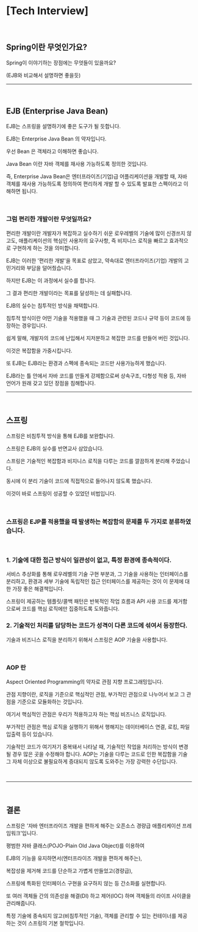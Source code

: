 # [Tech Interview]
</br>

## Spring이란 무엇인가요?

Spring이 이야기하는 장점에는 무엇들이 있을까요?

(EJB와 비교해서 설명하면 좋을듯)

---
</br>

## EJB (Enterprise Java Bean)
 

EJB는 스프링을 설명하기에 좋은 도구가 될 듯합니다.

 

EJB는 Enterprise Java Bean 의 약자입니다.

우선 Bean 은 객체라고 이해하면 좋습니다.

Java Bean 이란 자바 객체를 재사용 가능하도록 정의한 것입니다. 

즉, Enterprise Java Bean은 엔터프라이즈(기업)급 어플리케이션을 개발할 때, 자바 객체를 재사용 가능하도록 정의하여 편리하게 개발 할 수 있도록 발표한 스펙이라고 이해하면 됩니다.

 
</br>

### 그럼 편리한 개발이란 무엇일까요?  

  
편리한 개발이란 개발자가 복잡하고 실수하기 쉬운 로우레벨의 기술에 많이 신경쓰지 않고도, 애플리케이션의 핵심인 사용자의 요구사항, 즉 비지니스 로직을 빠르고 효과적으로 구현하게 하는 것을 의미합니다.

 

EJB는 이러한 '편리한 개발'을 목표로 삼았고, 약속대로 엔터프라이즈(기업) 개발의 고민거리와 부담을 덜어줬습니다.

 

하지만 EJB는 이 과정에서 실수를 합니다.

그 결과 편리한 개발이라는 목표를 달성하는 데 실패합니다.

 

EJB의 실수는 침투적인 방식을 채택합니다. 

침투적 방식이란 어떤 기술을 적용했을 때 그 기술과 관련된 코드나 규약 등이 코드에 등장하는 경우입니다.

쉽게 말해, 개발자의 코드에 난입해서 지저분하고 복잡한 코드를 만들어 버린 것입니다.

이것은 복잡함을 가중시킵니다.

 

또 EJB는 EJB라는 환경과 스펙에 종속되는 코드만 사용가능하게 했습니다.


EJB라는 틀 안에서 자바 코드를 만들게 강제함으로써 상속구조, 다형성 적용 등, 자바 언어가 원래 갖고 있던 장점을 침해합니다.
</br>

---
</br>


## 스프링
 
 

스프링은 비침투적 방식을 통해 EJB를 보완합니다.

스프링은 EJB의 실수를 반면교사 삼았습니다.

 

스프링은 기술적인 복잡함과 비지니스 로직을 다루는 코드를 깔끔하게 분리해 주었습니다.

동시에 이 분리 기술이 코드에 직접적으로 들어나지 않도록 했습니다.

이것이 바로 스프링이 성공할 수 있었던 비법입니다.

 

 </br>

### 스프링은 EJP를 적용했을 때 발생하는 복잡함의 문제를 두 가지로 분류하였습니다.

 
</br>

### 1. 기술에 대한 접근 방식이 일관성이 없고, 특정 환경에 종속적이다.

 

서비스 추상화를 통해 로우레벨의 기술 구현 부분과, 그 기술을 사용하는 인터페이스를 분리하고, 환경과 세부 기술에 독립적인 접근 인터페이스를 제공하는 것이 이 문제에 대한 가장 좋은 해결책입니다.

스프링이 제공하는 템플릿/콜백 패턴은 반복적인 작업 흐름과 API 사용 코드를 제거함으로써 코드를 핵심 로직에만 집중하도록 도와줍니다. 

 

### 2. 기술적인 처리를 담당하는 코드가 성격이 다른 코드에 섞여서 등장한다.

 

기술과 비즈니스 로직을 분리하기 위해서 스프링은 AOP 기술을 사용합니다.

 </br>

### AOP 란 

Aspect Oriented Programming의 약자로 관점 지향 프로그래밍입니다.

관점 지향이란, 로직을 기준으로 핵심적인 관점, 부가적인 관점으로 나누어서 보고 그 관점을 기준으로 모듈화하는 것입니다.

 

여기서 핵심적인 관점은 우리가 적용하고자 하는 핵심 비즈니스 로직입니다.

부가적인 관점은 핵심 로직을 실행하기 위해서 행해지는 데이터베이스 연결, 로킹, 파일 입출력 등이 있습니다.

 

기술적인 코드가 여기저기 중복돼서 나타날 때, 기술적인 작업을 처리하는 방식이 변경될 경우 많은 곳을 수정해야  합니다. AOP는 기술을 다루는 코드로 인한 복잡함을 기술 그 자체 이상으로 불필요하게 증대되지 않도록 도와주는 가장 강력한 수단입니다.

</br>

---

</br>

## 결론

스프링은 '자바 엔터프라이즈 개발을 편하게 해주는 오픈소스 경량급 애플리케이션 프레임워크'입니다.

 

평범한 자바 클래스(POJO-Plain Old Java Object)를 이용하여

EJB의 기능을 유지하면서(엔터프라이즈 개발을 편하게 해주는),

복잡성을 제거해 코드를 단순하고 가볍게 만들었고(경량급), 

스프링에 특화된 인터페이스 구현을 요구하지 않는 등 간소화를 실현합니다.

또 여러 객체들 간의 의존성을 해결(DI) 하고 제어(IOC) 하며 객체들의 라이프 사이클을 관리해줍니다.

 

특정 기술에 종속되지 않고(비침투적인 기술), 객체를 관리할 수 있는 컨테이너를 제공하는 것이 스프링의 기본 철학입니다.
